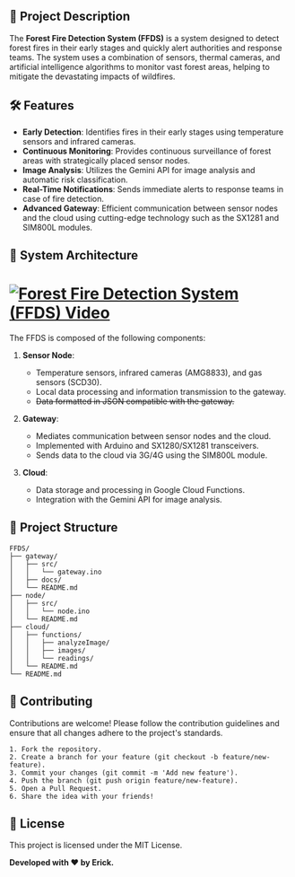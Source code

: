 ## 📜 **Project Description**

The **Forest Fire Detection System (FFDS)** is a system designed to detect forest fires in their early stages and quickly alert authorities and response teams. The system uses a combination of sensors, thermal cameras, and artificial intelligence algorithms to monitor vast forest areas, helping to mitigate the devastating impacts of wildfires.

## 🛠 **Features**

- **Early Detection**: Identifies fires in their early stages using temperature sensors and infrared cameras.
- **Continuous Monitoring**: Provides continuous surveillance of forest areas with strategically placed sensor nodes.
- **Image Analysis**: Utilizes the Gemini API for image analysis and automatic risk classification.
- **Real-Time Notifications**: Sends immediate alerts to response teams in case of fire detection.
- **Advanced Gateway**: Efficient communication between sensor nodes and the cloud using cutting-edge technology such as the SX1281 and SIM800L modules.

## 🧩 **System Architecture**

# [![Forest Fire Detection System (FFDS) Video](https://img.youtube.com/vi/-TY7FCctu0s/0.jpg)](https://www.youtube.com/watch?v=-TY7FCctu0s) 

The FFDS is composed of the following components:

1. **Sensor Node**:
   - Temperature sensors, infrared cameras (AMG8833), and gas sensors (SCD30).
   - Local data processing and information transmission to the gateway.
   - ~~Data formatted in JSON compatible with the gateway.~~

2. **Gateway**:
   - Mediates communication between sensor nodes and the cloud.
   - Implemented with Arduino and SX1280/SX1281 transceivers.
   - Sends data to the cloud via 3G/4G using the SIM800L module.

3. **Cloud**:
   - Data storage and processing in Google Cloud Functions.
   - Integration with the Gemini API for image analysis.

## 📂 **Project Structure**
```plaintext
FFDS/
├── gateway/
│   ├── src/
│   │   └── gateway.ino
│   ├── docs/
│   └── README.md
├── node/
│   ├── src/
│   │   └── node.ino
│   └── README.md
├── cloud/
│   ├── functions/
│   │   ├── analyzeImage/
│   │   ├── images/
│   │   └── readings/
│   └── README.md
└── README.md
```
## 🌟 **Contributing**
Contributions are welcome! Please follow the contribution guidelines and ensure that all changes adhere to the project's standards.
```plaintext
1. Fork the repository.
2. Create a branch for your feature (git checkout -b feature/new-feature).
3. Commit your changes (git commit -m 'Add new feature').
4. Push the branch (git push origin feature/new-feature).
5. Open a Pull Request.
6. Share the idea with your friends!
```
## 📄 **License**
This project is licensed under the MIT License.

**Developed with ❤️ by Erick.**
